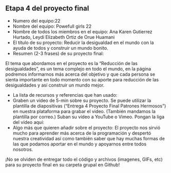 ## Etapa 4 del proyecto final

- Numero del equipo:22
- Nombre del equipo: Powefull girls 22
- Nombre de todos los miembros en el equipo:  Ana Karen Gutierrez Hurtado, Leydi Elizabeth Ortiz de Orue Huamani
- El título de su proyecto: Reducir la desigualdad en el mundo con la ayuda de todos y construir un mundo bonito.
- Resumen (2-3 frases) de su proyecto final:

El tema que abordamos en el proyecto es la “Reducción de  las desigualdades”, es un tema complejo en todo el mundo, en la página podremos informarnos más acerca del objetivo y que cada persona se sienta importante en todo momento con su aporte para reducción de las desigualdades y así  construir un mundo mejor.

- La lista de recursos y referencias que han usado:
- Graben un video de 5-min sobre su proyecto. Se puede utilizar la plantilla de diapositivas (“Entrega 4 Proyecto Final Patrones Hermosos”) en nuestra plataforma para grabar el video. (También mandamos la plantilla por correo.) Suban su vídeo a YouTube o Vimeo. Pongan la liga del vídeo aquí: 
- Algo más que quieren añadir sobre el proyecto:
El proyecto nos sirvió mucho para aprender más acerca de la programación y despertó nuestra creatividad así como también saber que hay muchas formas de las que podamos aportar en el mundo y apoyarnos entre todos nosotros.

¡No se olviden de entregar todo el código y archivos (imagenes, GIFs, etc) para su proyecto final en su carpeta grupal en Github!
